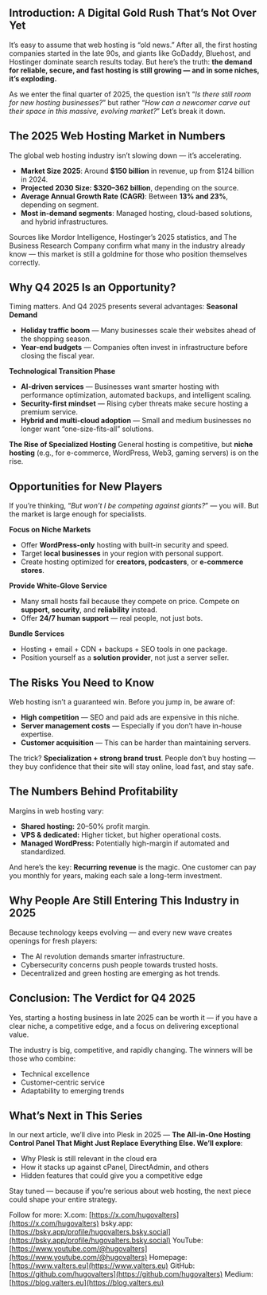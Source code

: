 ## Introduction: A Digital Gold Rush That’s Not Over Yet
It’s easy to assume that web hosting is “old news.” After all, the first hosting companies started in the late 90s, and giants like GoDaddy, Bluehost, and Hostinger dominate search results today.
But here’s the truth: **the demand for reliable, secure, and fast hosting is still growing — and in some niches, it’s exploding.**

As we enter the final quarter of 2025, the question isn’t “_Is there still room for new hosting businesses?_” but rather “_How can a newcomer carve out their space in this massive, evolving market?_” Let’s break it down.

## The 2025 Web Hosting Market in Numbers
The global web hosting industry isn’t slowing down — it’s accelerating.
* **Market Size 2025**: Around **$150 billion** in revenue, up from $124 billion in 2024.
* **Projected 2030 Size: $320–362 billion**, depending on the source.
* **Average Annual Growth Rate (CAGR)**: Between **13% and 23%**, depending on segment.
* **Most in-demand segments**: Managed hosting, cloud-based solutions, and hybrid infrastructures.

Sources like Mordor Intelligence, Hostinger’s 2025 statistics, and The Business Research Company confirm what many in the industry already know — this market is still a goldmine for those who position themselves correctly.

## Why Q4 2025 Is an Opportunity?
Timing matters. And Q4 2025 presents several advantages:
**Seasonal Demand**
* **Holiday traffic boom** — Many businesses scale their websites ahead of the shopping season.
* **Year-end budgets** — Companies often invest in infrastructure before closing the fiscal year.

**Technological Transition Phase**
* **AI-driven services** — Businesses want smarter hosting with performance optimization, automated backups, and intelligent scaling.
* **Security-first mindset** — Rising cyber threats make secure hosting a premium service.
* **Hybrid and multi-cloud adoption** — Small and medium businesses no longer want “one-size-fits-all” solutions.

**The Rise of Specialized Hosting**
General hosting is competitive, but **niche hosting** (e.g., for e-commerce, WordPress, Web3, gaming servers) is on the rise.

## Opportunities for New Players
If you’re thinking, “_But won’t I be competing against giants?_” — you will. But the market is large enough for specialists.

**Focus on Niche Markets**
* Offer **WordPress-only** hosting with built-in security and speed.
* Target **local businesses** in your region with personal support.
* Create hosting optimized for **creators, podcasters**, or **e-commerce stores**.

**Provide White-Glove Service**
* Many small hosts fail because they compete on price. Compete on **support, security**, and **reliability** instead.
* Offer **24/7 human support** — real people, not just bots.

**Bundle Services**
* Hosting + email + CDN + backups + SEO tools in one package.
* Position yourself as a **solution provider**, not just a server seller.

## The Risks You Need to Know
Web hosting isn’t a guaranteed win. Before you jump in, be aware of:
* **High competition** — SEO and paid ads are expensive in this niche.
* **Server management costs** — Especially if you don’t have in-house expertise.
* **Customer acquisition** — This can be harder than maintaining servers.

The trick? **Specialization + strong brand trust**. People don’t buy hosting — they buy confidence that their site will stay online, load fast, and stay safe.

## The Numbers Behind Profitability
Margins in web hosting vary:
* **Shared hosting:** 20–50% profit margin.
* **VPS & dedicated:** Higher ticket, but higher operational costs.
* **Managed WordPress:** Potentially high-margin if automated and standardized.

And here’s the key: **Recurring revenue** is the magic. One customer can pay you monthly for years, making each sale a long-term investment.

## Why People Are Still Entering This Industry in 2025
Because technology keeps evolving — and every new wave creates openings for fresh players:
* The AI revolution demands smarter infrastructure.
* Cybersecurity concerns push people towards trusted hosts.
* Decentralized and green hosting are emerging as hot trends.

## Conclusion: The Verdict for Q4 2025
Yes, starting a hosting business in late 2025 can be worth it — if you have a clear niche, a competitive edge, and a focus on delivering exceptional value.

The industry is big, competitive, and rapidly changing. The winners will be those who combine:
* Technical excellence
* Customer-centric service
* Adaptability to emerging trends

## What’s Next in This Series
In our next article, we’ll dive into Plesk in 2025 — **The All-in-One Hosting Control Panel That Might Just Replace Everything Else.
We’ll explore**:
* Why Plesk is still relevant in the cloud era
* How it stacks up against cPanel, DirectAdmin, and others
* Hidden features that could give you a competitive edge

Stay tuned — because if you’re serious about web hosting, the next piece could shape your entire strategy.

Follow for more:
X.com: [https://x.com/hugovalters](https://x.com/hugovalters)
bsky.app: [https://bsky.app/profile/hugovalters.bsky.social](https://bsky.app/profile/hugovalters.bsky.social)
YouTube: [https://www.youtube.com/@hugovalters](https://www.youtube.com/@hugovalters)
Homepage: [https://www.valters.eu](https://www.valters.eu)
GitHub: [https://github.com/hugovalters](https://github.com/hugovalters)
Medium: [https://blog.valters.eu](https://blog.valters.eu)
